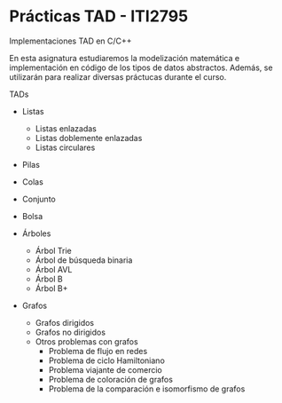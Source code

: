 # Prácticas TAD - ITI2795
Implementaciones TAD en C/C++

En esta asignatura estudiaremos la modelización matemática e implementación en código de los tipos de datos abstractos. Además, se utilizarán para realizar diversas práctucas durante el curso.

TADs 

- Listas
    - Listas enlazadas
    - Listas doblemente enlazadas
    - Listas circulares

- Pilas

- Colas

- Conjunto

- Bolsa

- Árboles
    - Árbol Trie
    - Árbol de búsqueda binaria
    - Árbol AVL
    - Árbol B
    - Árbol B+

- Grafos
    - Grafos dirigidos
    - Grafos no dirigidos
    - Otros problemas con grafos
        - Problema de flujo en redes
        - Problema de ciclo Hamiltoniano
        - Problema viajante de comercio
        - Problema de coloración de grafos
        - Problema de la comparación e isomorfismo de grafos
